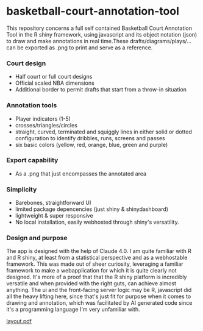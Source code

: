 # basketball-court-annotation-tool

This repository concerns a full self contained Basketball Court Annotation Tool in the R shiny framework, using javascript and its object notation (json) to draw and make annotations in real time.These drafts/diagrams/plays/... can be exported as .png to print and serve as a reference.


### Court design
* Half court or full court designs
* Official scaled NBA dimensions
* Additional border to permit drafts that start from a throw-in situation
  
### Annotation tools
* Player indicators (1-5)
* crosses/triangles/circles
* straight, curved, terminated and squiggly lines in either solid or dotted configuration to identify dribbles, runs, screens and passes
* six basic colors (yellow, red, orange, blue, green and purple)

### Export capability
* As a .png that just encompasses the annotated area

### Simplicity
* Barebones, straightforward UI
* limited package depencencies (just shiny & shinydashboard)
* lightweight & super responsive
* No local installation, easily webhosted through shiny's versatility.

### Design and purpose
The app is designed with the help of Claude 4.0. I am quite familiar with R and R shiny, at least from a statistical perspective and as a webhostable framework. This was made out of sheer curiosity, leveraging a familiar framework to make a webapplication for which it is quite clearly not designed. It's more of a proof that that the R shiny platform is incredibly versatile and when provided with the right guts, can achieve almost anything. The ui and the front-facing server logic may be R, javascript did all the heavy lifting here, since that's just fit for purpose when it comes to drawing and annotation, which was facilitated by AI generated code since it's a programming language I'm very unfamiliar with. 

[layout.pdf](https://github.com/user-attachments/files/21714234/layout.pdf)
